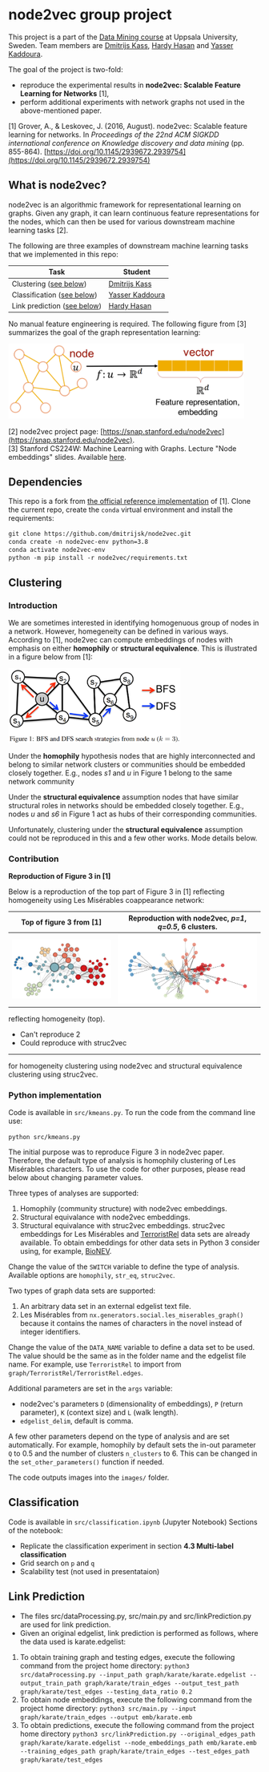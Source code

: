 # node2vec group project 

This project is a part of the [Data Mining course](https://www.uu.se/en/admissions/master/selma/kursplan/?kKod=1DL370&lasar=) at Uppsala University, Sweden. 
Team members are [Dmitrijs Kass](https://github.com/dmitrijsk), 
[Hardy Hasan](https://github.com/HardyHasan94) 
and [Yasser Kaddoura](https://github.com/YasserKa).

The goal of the project is two-fold: 
* reproduce the experimental results in **node2vec: Scalable Feature Learning for Networks** [1],
* perform additional experiments with network graphs not used in the above-mentioned paper. 

[1] Grover, A., & Leskovec, J. (2016, August). node2vec: Scalable feature learning for networks. In *Proceedings of the 22nd ACM SIGKDD international conference on Knowledge discovery and data mining* (pp. 855-864). [https://doi.org/10.1145/2939672.2939754](https://doi.org/10.1145/2939672.2939754) 

## What is node2vec?

node2vec is an algorithmic framework for representational learning on graphs. 
Given any graph, it can learn continuous feature representations for the nodes, 
which can then be used for various downstream machine learning tasks [2]. 

The following are three examples of downstream machine learning tasks that we implemented in this repo: 

| Task | Student | 
| -------- | -------- | 
| Clustering ([see below](#clustering))            | [Dmitrijs Kass](https://github.com/dmitrijsk)   |
| Classification ([see below](#classification))    | [Yasser Kaddoura](https://github.com/YasserKa)  |
| Link prediction ([see below](#link-prediction))  | [Hardy Hasan](https://github.com/HardyHasan94)  |

No manual feature engineering is required. The following figure from [3] summarizes the goal of the graph representation learning:

<img src="./images/RepresentationLearning.png" height="150">

[2] node2vec project page: [https://snap.stanford.edu/node2vec](https://snap.stanford.edu/node2vec). \
[3] Stanford CS224W: Machine Learning with Graphs. Lecture "Node embeddings" slides. Available [here](http://web.stanford.edu/class/cs224w/slides/03-nodeemb.pdf).

## Dependencies

This repo is a fork from [the official reference implementation](https://github.com/aditya-grover/node2vec) of [1].
Clone the current repo, create the `conda` virtual environment and install the requirements:

```
git clone https://github.com/dmitrijsk/node2vec.git
conda create -n node2vec-env python=3.8
conda activate node2vec-env
python -m pip install -r node2vec/requirements.txt
```

## Clustering

### Introduction

We are sometimes interested in identifying homogenuous group of nodes in a network. 
However, homegeneity can be defined in various ways. 
According to [1], node2vec can compute embeddings of nodes with emphasis on either **homophily** or **structural equivalence**. 
This is illustrated in a figure below from [1]:

<img src="./images/Figure1.png" height="150">

Under the **homophily** hypothesis nodes that are highly interconnected and belong to similar network clusters or communities should be embedded closely together.
E.g., nodes *s1* and *u* in Figure 1 belong to the same network community

Under the **structural equivalence** assumption nodes that have similar structural roles in networks should be embedded closely together.
E.g., nodes *u* and *s6* in Figure 1 act as hubs of their corresponding communities.

Unfortunately, clustering under the **structural equivalence** assumption could not be reproduced in this and a few other works. Mode details below.






### Contribution

**Reproduction of Figure 3 in [1]**

Below is a reproduction of the top part of Figure 3 in [1] reflecting homogeneity using Les Misérables coappearance network:

| Top of figure 3 from [1] | Reproduction with node2vec, *p=1*, *q=0.5*, 6 clusters. | 
| -------- | -------- | 
| <img src="./images/Figure3top.png" width="300"> | <img src="./images/les_miserables/reproduction-figure-3-top-homogeneity.png" width="400">  |

reflecting homogeneity (top). 
* Can't reproduce 2
* Could reproduce with struc2vec

****
 for homogeneity clustering using node2vec and structural equivalence clustering using struc2vec.

### Python implementation

Code is available in `src/kmeans.py`. To run the code from the command line use:

`python src/kmeans.py`

The initial purpose was to reproduce Figure 3 in node2vec paper. Therefore, the default type of analysis is homophily clustering of Les Misérables characters. To use the code for other purposes, please read below about changing parameter values.

Three types of analyses are supported: 

1. Homophily (community structure) with node2vec embeddings.
2. Structural equivalance with node2vec embeddings.
3. Structural equivalance with struc2vec embeddings. struc2vec embeddings for Les Misérables and [TerroristRel](https://networkrepository.com/TerroristRel.php) data sets are already available. To obtain embeddings for other data sets in Python 3 consider using, for example, [BioNEV](https://github.com/xiangyue9607/BioNEV).

Change the value of the `SWITCH` variable to define the type of analysis. Available options are `homophily`, `str_eq`, `struc2vec`.

Two types of graph data sets are supported:

1. An arbitrary data set in an external edgelist text file.
2. Les Misérables from `nx.generators.social.les_miserables_graph()` because it contains the names of characters in the novel instead of integer identifiers.

Change the value of the `DATA_NAME` variable to define a data set to be used. The value should be the same as in the folder name and the edgelist file name. For example, use `TerroristRel` to import from `graph/TerroristRel/TerroristRel.edges`.

Additional parameters are set in the `args` variable:

* node2vec's parameters `D` (dimensionality of embeddings), `P` (return parameter), `K` (context size) and `L` (walk length).
* `edgelist_delim`, default is comma.

A few other parameters depend on the type of analysis and are set automatically. For example, homophily by default sets the in-out parameter `Q` to 0.5 and the number of clusters `n_clusters` to 6. This can be changed in the `set_other_parameters()` function if needed.

The code outputs images into the `images/` folder.



## Classification
Code is available in `src/classification.ipynb` (Jupyter Notebook)
Sections of the notebook: 
- Replicate the classification experiment in section **4.3 Multi-label classification** 
- Grid search on `p` and `q`
- Scalability test (not used in presentataion)
## Link Prediction
- The files src/dataProcessing.py, src/main.py and src/linkPrediction.py are used for link prediction.
- Given an original edgelist, link prediction is performed as follows, where the data used is karate.edgelist:
1. To obtain training graph and testing edges, execute the following command from the project home directory:
```python3 src/dataProcessing.py --input_path graph/karate/karate.edgelist --output_train_path graph/karate/train_edges --output_test_path graph/karate/test_edges --testing_data_ratio 0.2```
2. To obtain node embeddings, execute the following command from the project home directory: 
```python3 src/main.py --input graph/karate/train_edges --output emb/karate.emb     ```
3.  To obtain predictions, execute the following command from the project home directory
```python3 src/linkPrediction.py --original_edges_path graph/karate/karate.edgelist --node_embeddings_path emb/karate.emb --training_edges_path graph/karate/train_edges --test_edges_path graph/karate/test_edges```
